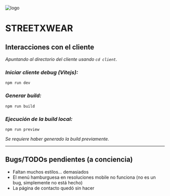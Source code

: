 ![logo](https://i.imgur.com/l1WZbFb.png)

# STREETXWEAR

## Interacciones con el cliente

_Apuntando al directorio del cliente usando `cd client`._

### _**Iniciar cliente debug (Vitejs):**_

```
npm run dev
```

### _**Generar build:**_

```
npm run build
```

### _**Ejecución de la build local:**_

```
npm run preview
```

_Se requiere haber generado la build previamente._

---

## Bugs/TODOs pendientes (a conciencia)

- Faltan muchos estilos... demasiados
- El menú hamburguesa en resoluciones mobile no funciona (no es un bug, simplemente no está hecho)
- La página de contacto quedó sin hacer
